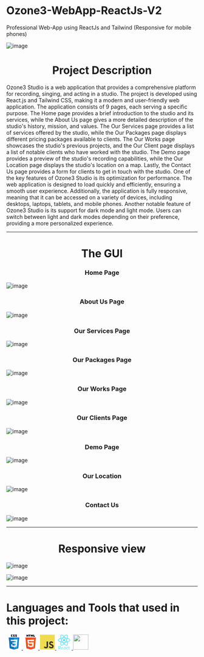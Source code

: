 # Ozone3-WebApp-ReactJs-V2
Professional Web-App using ReactJs and Tailwind (Responsive for mobile phones)
<p align="center">
 
 ![image](https://github.com/TheMostafax/Ozone3-WebApp-ReactJs-V2/assets/81190585/d1fa5399-4627-492e-b47c-259dc4b8404c)
 
</p>


<h1 align="center">Project Description </h1>


Ozone3 Studio is a web application that provides a comprehensive platform for recording, singing, and acting in a studio. The project is developed using React.js and Tailwind CSS, making it a modern and user-friendly web application. The application consists of 9 pages, each serving a specific purpose. The Home page provides a brief introduction to the studio and its services, while the About Us page gives a more detailed description of the studio's history, mission, and values. The Our Services page provides a list of services offered by the studio, while the Our Packages page displays different pricing packages available to clients. The Our Works page showcases the studio's previous projects, and the Our Client page displays a list of notable clients who have worked with the studio. The Demo page provides a preview of the studio's recording capabilities, while the Our Location page displays the studio's location on a map. Lastly, the Contact Us page provides a form for clients to get in touch with the studio. One of the key features of Ozone3 Studio is its optimization for performance. The web application is designed to load quickly and efficiently, ensuring a smooth user experience. Additionally, the application is fully responsive, meaning that it can be accessed on a variety of devices, including desktops, laptops, tablets, and mobile phones. Another notable feature of Ozone3 Studio is its support for dark mode and light mode. Users can switch between light and dark modes depending on their preference, providing a more personalized experience.

<hr>

<h1 align="center">The GUI </h1>



<h3 align="center">Home Page</h3>

![image](https://github.com/TheMostafax/Ozone3-WebApp-ReactJs-V2/assets/81190585/f521d7d1-7e52-4eb4-a3d4-2bf5bacba035)


<h3 align="center">About Us Page  </h3>

![image](https://github.com/TheMostafax/Ozone3-WebApp-ReactJs-V2/assets/81190585/3487e245-71a9-420a-b47a-c8c42e9d8210)



<h3 align="center">Our Services Page</h3>

![image](https://github.com/TheMostafax/Ozone3-WebApp-ReactJs-V2/assets/81190585/cb310c68-9276-407b-a9b7-de990a718370)


<h3 align="center">Our Packages Page</h3>

![image](https://github.com/TheMostafax/Ozone3-WebApp-ReactJs-V2/assets/81190585/b41cb69d-b4a8-427e-8d03-6d29a9edd526)


<h3 align="center">Our Works Page</h3>

![image](https://github.com/TheMostafax/Ozone3-WebApp-ReactJs-V2/assets/81190585/b3e053fe-198a-420b-8a76-05ad82bc005e)



<h3 align="center">Our Clients Page</h3>

![image](https://github.com/TheMostafax/Ozone3-WebApp-ReactJs-V2/assets/81190585/b561a561-e83d-43be-af4f-82c645596e05)


<h3 align="center">Demo Page</h3>

![image](https://github.com/TheMostafax/Ozone3-WebApp-ReactJs-V2/assets/81190585/871db774-b726-4d57-8a3d-4064fb9411bf)


<h3 align="center">Our Location</h3>


![image](https://github.com/TheMostafax/Ozone3-WebApp-ReactJs-V2/assets/81190585/8aa31e58-9a42-449a-a642-d7071ce1cc4c)



<h3 align="center">Contact Us</h3>

![image](https://github.com/TheMostafax/Ozone3-WebApp-ReactJs-V2/assets/81190585/a4b37466-53e6-4bc3-8a40-6d1c98ce8426)





<hr>

<h1 align="center">Responsive view</h1>

![image](https://github.com/TheMostafax/Ozone3-WebApp-ReactJs-V2/assets/81190585/f4f2a1ca-14ab-43d1-8539-0329e6dd764c)



![image](https://github.com/TheMostafax/Ozone3-WebApp-ReactJs-V2/assets/81190585/4daf25a7-f512-443c-b682-6bc2fad616e4)





<hr>
<h1 align="left">Languages and Tools that used in this project: </h1>
<a href="https://www.w3schools.com/css/" target="_blank" rel="noreferrer"> <img src="https://raw.githubusercontent.com/devicons/devicon/master/icons/css3/css3-original-wordmark.svg" alt="css3" width="40" height="40"/> </a> 
<a href="https://www.w3.org/html/" target="_blank" rel="noreferrer"> <img src="https://raw.githubusercontent.com/devicons/devicon/master/icons/html5/html5-original-wordmark.svg" alt="html5" width="40" height="40"/> </a> 
<a href="https://developer.mozilla.org/en-US/docs/Web/JavaScript" target="_blank" rel="noreferrer"> <img src="https://raw.githubusercontent.com/devicons/devicon/master/icons/javascript/javascript-original.svg" alt="javascript" width="40" height="40"/>
 <a href="https://reactjs.org/" target="_blank" rel="noreferrer"> <img src="https://raw.githubusercontent.com/devicons/devicon/master/icons/react/react-original-wordmark.svg" alt="react" width="40" height="40"/> </a>
<a href="https://tailwindcss.com/" rel="nofollow"><img src="https://camo.githubusercontent.com/bdedcbc949feefecc3ff98f7e655ee8151b522e2f32196c648620f5366d909d5/68747470733a2f2f63646e2e6a7364656c6976722e6e65742f67682f64657669636f6e732f64657669636f6e2f69636f6e732f7461696c77696e646373732f7461696c77696e646373732d706c61696e2e737667" width="40" height="40" data-canonical-src="https://cdn.jsdelivr.net/gh/devicons/devicon/icons/tailwindcss/tailwindcss-plain.svg" style="max-width: 100%;">
</a>
